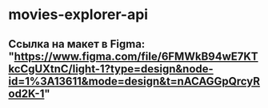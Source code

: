 # movies-explorer-api
## Ссылка на макет в  Figma: "https://www.figma.com/file/6FMWkB94wE7KTkcCgUXtnC/light-1?type=design&node-id=1%3A13611&mode=design&t=nACAGGpQrcyRod2K-1"
